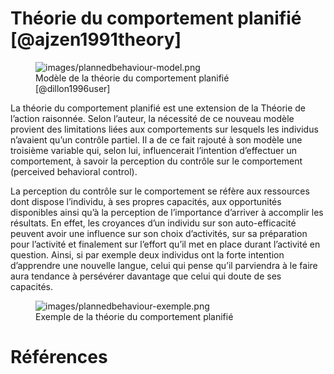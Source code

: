 # Théorie du comportement planifié [@ajzen1991theory]

<figure>
<img src="images/plannedbehaviour-model.png" alt="images/plannedbehaviour-model.png">
<figcaption> Modèle de la théorie du comportement planifié [@dillon1996user]</figcaption>
</figure>

La théorie du comportement planifié est une extension de la Théorie de l’action raisonnée. Selon l’auteur, la nécessité de ce nouveau modèle provient des limitations liées aux comportements sur lesquels les individus n’avaient qu’un contrôle partiel. Il a de ce fait rajouté à son modèle une troisième variable qui, selon lui, influencerait l’intention d’effectuer un comportement, à savoir la perception du contrôle sur le comportement (perceived behavioral control). 

La perception du contrôle sur le comportement se réfère aux ressources dont dispose l’individu, à ses propres capacités, aux opportunités disponibles ainsi qu’à la perception de l’importance d’arriver à accomplir les résultats. En effet, les croyances d’un individu sur son auto-efficacité peuvent avoir une influence sur son choix d’activités, sur sa préparation pour l’activité et finalement sur l’effort qu’il met en place durant l’activité en question. Ainsi, si par exemple deux individus ont la forte intention d’apprendre une nouvelle langue, celui qui pense qu’il parviendra à le faire aura tendance à persévérer davantage que celui qui doute de ses capacités. 

<figure>
<img src="images/plannedbehaviour-exemple.png" alt="images/plannedbehaviour-exemple.png">
<figcaption> Exemple de la théorie du comportement planifié</figcaption>
</figure>

# Références
